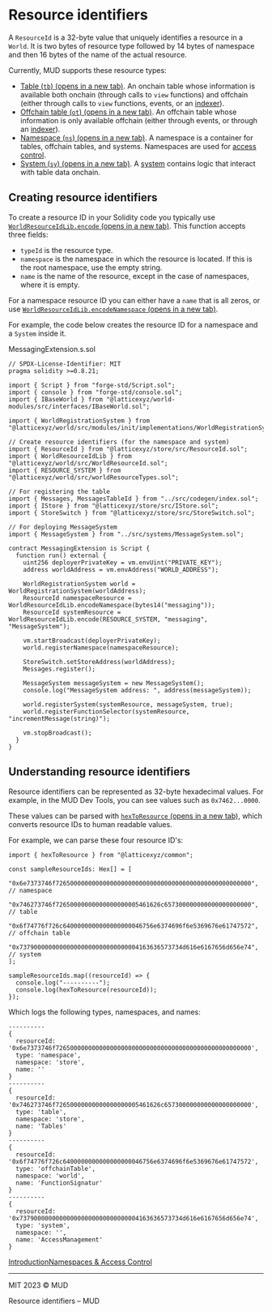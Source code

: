 

# Resource identifiers

A `ResourceId` is a 32-byte value that uniquely identifies a resource in a `World`. It is two bytes of resource type followed by 14 bytes of namespace and then 16 bytes of the name of the actual resource.

Currently, MUD supports these resource types:

- [Table (`tb`) (opens in a new tab)](https://github.com/latticexyz/mud/blob/main/packages/store/src/storeResourceTypes.sol#L12). An onchain table whose information is available both onchain (through calls to `view` functions) and offchain (either through calls to `view` functions, events, or an [indexer](/services/indexer)).
- [Offchain table (`ot`) (opens in a new tab)](https://github.com/latticexyz/mud/blob/main/packages/store/src/storeResourceTypes.sol#L15). An offchain table whose information is only available offchain (either through events, or through an [indexer](/services/indexer)).
- [Namespace (`ns`) (opens in a new tab)](https://github.com/latticexyz/mud/blob/main/packages/world/src/worldResourceTypes.sol#L13). A namespace is a container for tables, offchain tables, and systems. Namespaces are used for [access control](/world/namespaces-access-control).
- [System (`sy`) (opens in a new tab)](https://github.com/latticexyz/mud/blob/main/packages/world/src/worldResourceTypes.sol#L17). A [system](/world/systems) contains logic that interact with table data onchain.

## Creating resource identifiers[](#creating-resource-identifiers)

To create a resource ID in your Solidity code you typically use [`WorldResourceIdLib.encode` (opens in a new tab)](https://github.com/latticexyz/mud/blob/main/packages/world/src/WorldResourceId.sol#L22-L34). This function accepts three fields:

- `typeId` is the resource type.
- `namespace` is the namespace in which the resource is located. If this is the root namespace, use the empty string.
- `name` is the name of the resource, except in the case of namespaces, where it is empty.

For a namespace resource ID you can either have a `name` that is all zeros, or use [`WorldResourceIdLib.encodeNamespace` (opens in a new tab)](https://github.com/latticexyz/mud/blob/main/packages/world/src/WorldResourceId.sol#L36-L43).

For example, the code below creates the resource ID for a namespace and a `System` inside it.

MessagingExtension.s.sol

```
// SPDX-License-Identifier: MIT
pragma solidity >=0.8.21;
 
import { Script } from "forge-std/Script.sol";
import { console } from "forge-std/console.sol";
import { IBaseWorld } from "@latticexyz/world-modules/src/interfaces/IBaseWorld.sol";
 
import { WorldRegistrationSystem } from "@latticexyz/world/src/modules/init/implementations/WorldRegistrationSystem.sol";
 
// Create resource identifiers (for the namespace and system)
import { ResourceId } from "@latticexyz/store/src/ResourceId.sol";
import { WorldResourceIdLib } from "@latticexyz/world/src/WorldResourceId.sol";
import { RESOURCE_SYSTEM } from "@latticexyz/world/src/worldResourceTypes.sol";
 
// For registering the table
import { Messages, MessagesTableId } from "../src/codegen/index.sol";
import { IStore } from "@latticexyz/store/src/IStore.sol";
import { StoreSwitch } from "@latticexyz/store/src/StoreSwitch.sol";
 
// For deploying MessageSystem
import { MessageSystem } from "../src/systems/MessageSystem.sol";
 
contract MessagingExtension is Script {
  function run() external {
    uint256 deployerPrivateKey = vm.envUint("PRIVATE_KEY");
    address worldAddress = vm.envAddress("WORLD_ADDRESS");
 
    WorldRegistrationSystem world = WorldRegistrationSystem(worldAddress);
    ResourceId namespaceResource = WorldResourceIdLib.encodeNamespace(bytes14("messaging"));
    ResourceId systemResource = WorldResourceIdLib.encode(RESOURCE_SYSTEM, "messaging", "MessageSystem");
 
    vm.startBroadcast(deployerPrivateKey);
    world.registerNamespace(namespaceResource);
 
    StoreSwitch.setStoreAddress(worldAddress);
    Messages.register();
 
    MessageSystem messageSystem = new MessageSystem();
    console.log("MessageSystem address: ", address(messageSystem));
 
    world.registerSystem(systemResource, messageSystem, true);
    world.registerFunctionSelector(systemResource, "incrementMessage(string)");
 
    vm.stopBroadcast();
  }
}
```

## Understanding resource identifiers[](#understanding-resource-identifiers)

Resource identifiers can be represented as 32-byte hexadecimal values. For example, in the MUD Dev Tools, you can see values such as `0x7462...0000`.

These values can be parsed with [`hexToResource` (opens in a new tab)](https://github.com/latticexyz/mud/blob/main/packages/common/src/hexToResource.ts), which converts resource IDs to human readable values.

For example, we can parse these four resource ID's:

```
import { hexToResource } from "@latticexyz/common";
 
const sampleResourceIds: Hex[] = [
  "0x6e7373746f726500000000000000000000000000000000000000000000000000", // namespace
  "0x746273746f72650000000000000000005461626c657300000000000000000000", // table
  "0x6f74776f726c6400000000000000000046756e6374696f6e5369676e61747572", // offchain table
  "0x737900000000000000000000000000004163636573734d616e6167656d656e74", // system
];
 
sampleResourceIds.map((resourceId) => {
  console.log("----------");
  console.log(hexToResource(resourceId));
});
```

Which logs the following types, namespaces, and names:

```
----------
{
  resourceId: '0x6e7373746f726500000000000000000000000000000000000000000000000000',
  type: 'namespace',
  namespace: 'store',
  name: ''
}
----------
{
  resourceId: '0x746273746f72650000000000000000005461626c657300000000000000000000',
  type: 'table',
  namespace: 'store',
  name: 'Tables'
}
----------
{
  resourceId: '0x6f74776f726c6400000000000000000046756e6374696f6e5369676e61747572',
  type: 'offchainTable',
  namespace: 'world',
  name: 'FunctionSignatur'
}
----------
{
  resourceId: '0x737900000000000000000000000000004163636573734d616e6167656d656e74',
  type: 'system',
  namespace: '',
  name: 'AccessManagement'
}
```

[Introduction](/world/introduction "Introduction")[Namespaces & Access Control](/world/namespaces-access-control "Namespaces & Access Control")

---

MIT 2023 © MUD

Resource identifiers – MUD